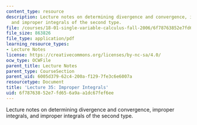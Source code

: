 ```yaml
---
content_type: resource
description: Lecture notes on determining divergence and convergence, improper integrals,
  and improper integrals of the second type.
file: /courses/18-01-single-variable-calculus-fall-2006/6f78763852e7fd656a9aa1dc67fef6ee_lec35.pdf
file_size: 863826
file_type: application/pdf
learning_resource_types:
- Lecture Notes
license: https://creativecommons.org/licenses/by-nc-sa/4.0/
ocw_type: OCWFile
parent_title: Lecture Notes
parent_type: CourseSection
parent_uid: 6005d379-62c4-200a-f129-7fe3c6e6007a
resourcetype: Document
title: 'Lecture 35: Improper Integrals'
uid: 6f787638-52e7-fd65-6a9a-a1dc67fef6ee
---
```

Lecture notes on determining divergence and convergence, improper integrals, and improper integrals of the second type.